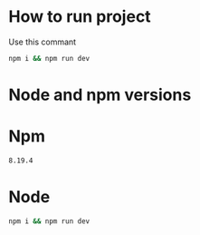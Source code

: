 # How to run project

Use this commant

```bash
npm i && npm run dev
```

# Node and npm versions

# Npm

```bash
8.19.4
```

# Node

```bash
npm i && npm run dev
```
